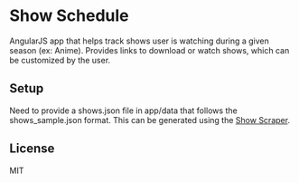 Show Schedule
=============

AngularJS app that helps track shows user is watching during a given season (ex: Anime). Provides links to download or watch shows, which can be customized by the user.

Setup
-----

Need to provide a shows.json file in app/data that follows the shows_sample.json format. This can be generated using the [Show Scraper].

License
----

MIT

[Show Scraper]:https://github.com/postliminary/show-scraper
